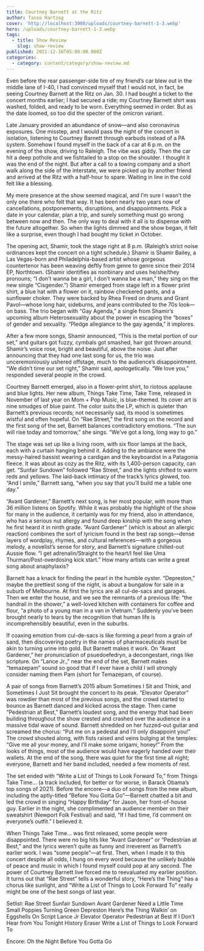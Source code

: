 ```yaml
---
title: Courtney Barnett at the Ritz
author: Tasso Hartzog
cover: 'http://localhost:3000/uploads/courtney-barnett-1-3.webp'
hero: /uploads/courtney-barnett-1-3.webp
tags:
  - title: Show Review
    slug: show-review
published: 2021-12-30T05:00:00.000Z
categories:
  - category: content/category/show-review.md
---
```




Even before the rear passenger-side tire of my friend’s car blew out in the middle lane of I-40, I had convinced myself that I would not, in fact, be seeing Courtney Barnett at the Ritz on Jan. 30. I had bought a ticket to the concert months earlier; I had secured a ride; my Courtney Barnett shirt was washed, folded, and ready to be worn. Everything seemed in order. But as the date loomed, so too did the specter of the omicron variant.

Late January provided an abundance of snow—and also coronavirus exposures. One misstep, and I would pass the night of the concert in isolation, listening to Courtney Barnett through earbuds instead of a PA system. Somehow I found myself in the back of a car at 6 p.m. on the evening of the show, driving to Raleigh. The vibe was giddy. Then the car hit a deep pothole and we fishtailed to a stop on the shoulder. I thought it was the end of the night. But after a call to a towing company and a short walk along the side of the interstate, we were picked up by another friend and arrived at the Ritz with a half-hour to spare. Waiting in line in the cold felt like a blessing.

My mere presence at the show seemed magical, and I’m sure I wasn’t the only one there who felt that way. It has been nearly two years now of cancellations, postponements, disruptions, and disappointments. Pick a date in your calendar, plan a trip, and surely something must go wrong between now and then. The only way to deal with it all is to dispense with the future altogether. So when the lights dimmed and the show began, it felt like a surprise, even though I had bought my ticket in October. 

The opening act, Shamir, took the stage right at 8 p.m. (Raleigh’s strict noise ordinances kept the concert on a tight schedule.) Shamir is Shamir Bailey, a Las Vegas-born and Philadelphia-based artist whose gorgeous countertenor has been weaving deftly from genre to genre since their 2014 EP, Northtown. (Shamir identifies as nonbinary and uses he/she/they pronouns; “I don’t wanna be a girl, I don’t wanna be a man,” they sing on the new single “Cisgender.”) Shamir emerged from stage left in a flower print shirt, a blue hat with a flower on it, rainbow checkered pants, and a sunflower choker. They were backed by Rhea Freed on drums and Grant Pavol—whose long hair, sideburns, and jeans contributed to the 70s look—on bass. The trio began with “Gay Agenda,” a single from Shamir’s upcoming album Heterosexuality about the power in escaping the “boxes” of gender and sexuality. “Pledge allegiance to the gay agenda,” it implores. 

After a few more songs, Shamir announced, “This is the metal portion of our set,” and guitars got fuzzy, cymbals got smashed, hair got thrown around. Shamir’s voice rose, bright and beautiful, above the noise. Just after announcing that they had one last song for us, the trio was unceremoniously ushered offstage, much to the audience’s disappointment. “We didn’t time our set right,” Shamir said, apologetically. “We love you,” responded several people in the crowd.

Courtney Barnett emerged, also in a flower-print shirt, to riotous applause and blue lights. Her new album, Things Take Time, Take Time, released in November of last year on Mom + Pop Music, is blue-themed. Its cover art is nine smudges of blue paint. The color suits the LP, which is quieter than Barnett’s previous records; not necessarily sad, its mood is sometimes wistful and often hopeful. On “Rae Street,” the first song on the record and the first song of the set, Barnett balances contradictory emotions. “The sun will rise today and tomorrow,” she sings. “We’ve got a long, long way to go.” 

The stage was set up like a living room, with six floor lamps at the back, each with a curtain hanging behind it. Adding to the ambiance were the messy-haired bassist wearing a cardigan and the keyboardist in a Patagonia fleece. It was about as cozy as the Ritz, with its 1,400-person capacity, can get. “Sunfair Sundown” followed “Rae Street,” and the lights shifted to warm reds and yellows. The laid-back intimacy of the track’s lyrics glowed, too. “And I smile,” Barnett sang, “when you say that you’ll build me a table one day.”

“Avant Gardener,” Barnett’s next song, is her most popular, with more than 36 million listens on Spotify. While it was probably the highlight of the show for many in the audience, it certainly was for my friend, also in attendance, who has a serious nut allergy and found deep kinship with the song when he first heard it in ninth grade. “Avant Gardener” (which is about an allergic reaction) combines the sort of lyricism found in the best rap songs—dense layers of wordplay, rhymes, and cultural references—with a gorgeous melody, a novelist’s sense for story, and Barnett’s signature chilled-out Aussie flow. “I get adrenalin/Straight to the heart/I feel like Uma Thurman/Post-overdosing kick start.” How many artists can write a great song about anaphylaxis? 

Barnett has a knack for finding the pearl in the humble oyster. “Depreston,” maybe the prettiest song of the night, is about a bungalow for sale in a suburb of Melbourne. At first the lyrics are all cul-de-sacs and garages. Then we enter the house, and we see the remnants of a previous life: “the handrail in the shower,” a well-loved kitchen with containers for coffee and flour, “a photo of a young man in a van in Vietnam.” Suddenly you’ve been brought nearly to tears by the recognition that human life is incomprehensibly beautiful, even in the suburbs.

If coaxing emotion from cul-de-sacs is like forming a pearl from a grain of sand, then discovering poetry in the names of pharmaceuticals must be akin to turning urine into gold. But Barnett makes it work. On “Avant Gardener,” her pronunciation of psuedoefedryn, a decongestant, rings like scripture. On “Lance Jr.,” near the end of the set, Barnett makes “temazepam” sound so good that if I ever have a child I will strongly consider naming them Pam (short for Temazepam, of course). 

A pair of songs from Barnett’s 2015 album Sometimes I Sit and Think, and Sometimes I Just Sit brought the concert to its peak. “Elevator Operator” was rowdier than most of the previous songs, and the crowd started to bounce as Barnett danced and kicked across the stage. Then came “Pedestrian at Best,” Barnett’s loudest song, and the energy that had been building throughout the show crested and crashed over the audience in a massive tidal wave of sound. Barnett shredded on her fuzzed-out guitar and screamed the chorus: “Put me on a pedestal and I’ll only disappoint you!” The crowd shouted along, with fists raised and veins bulging at the temples: “Give me all your money, and I’ll make some origami, honey!” From the looks of things, most of the audience would have eagerly handed over their wallets. At the end of the song, there was quiet for the first time all night; everyone, Barnett and her band included, needed a few moments of rest.

The set ended with “Write a List of Things to Look Forward To,” from Things Take Time… (a track included, for better or for worse, in Barack Obama’s top songs of 2021). Before the encore—a duo of songs from the new album, including the aptly-titled “Before You Gotta Go”—Barnett chatted a bit and led the crowd in singing “Happy Birthday” for Jason, her front-of-house guy. Earlier in the night, she complimented an audience member on their sweatshirt (Newport Folk Festival) and said, “If I had time, I’d comment on everyone’s outfit.” I believed it.

When Things Take Time… was first released, some people were disappointed. There were no big hits like “Avant Gardener” or “Pedestrian at Best,” and the lyrics weren’t quite as funny and irreverent as Barnett’s earlier work. I was “some people”—at first. Then, when I made it to this concert despite all odds, I hung on every word because the unlikely bubble of peace and music in which I found myself could pop at any second. The power of Courtney Barnett live forced me to reevaluated my earlier position. It turns out that “Rae Street” tells a wonderful story, “Here’s the Thing” has a chorus like sunlight, and “Write a List of Things to Look Forward To” really might be one of the best songs of last year. 

Setlist: 
Rae Street
Sunfair Sundown
Avant Gardener
Need a Little Time
Small Poppies
Turning Green
Depreston
Here’s the Thing
Walkin’ on Eggshells
On Script
Lance Jr
Elevator Operator
Pedestrian at Best
If I Don’t Hear from You Tonight
History Eraser
Write a List of Things to Look Forward To

Encore:
Oh the Night
Before You Gotta Go
